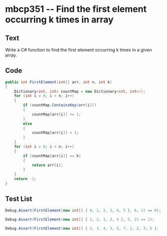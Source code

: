 # mbcp351 -- Find the first element occurring k times in array

## Text

Write a C# function to find the first element occurring k times in a given array.

## Code

```csharp
public int FirstElement(int[] arr, int n, int k) 
{ 
    Dictionary<int, int> countMap = new Dictionary<int, int>(); 
    for (int i = 0; i < n; i++) 
    { 
        if (countMap.ContainsKey(arr[i])) 
        { 
            countMap[arr[i]] += 1; 
        } 
        else 
        { 
            countMap[arr[i]] = 1; 
        } 
    } 
    for (int i = 0; i < n; i++) 
    { 
        if (countMap[arr[i]] == k) 
        { 
            return arr[i]; 
        } 
    } 
    return -1; 
}
```

## Test List

```csharp
Debug.Assert(FirstElement(new int[] { 0, 1, 2, 3, 4, 5 }, 6, 1) == 0);
```

```csharp
Debug.Assert(FirstElement(new int[] { 1, 2, 1, 3, 4 }, 5, 2) == 1);
```

```csharp
Debug.Assert(FirstElement(new int[] { 2, 3, 4, 3, 5, 7, 1, 2, 3, 5 }, 10, 2) == 2);
```
